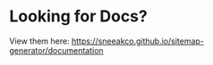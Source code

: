 # Looking for Docs?

View them here:
<a href="https://sneeakco.github.io/sitemap-generator/documentation">https://sneeakco.github.io/sitemap-generator/documentation</a>
